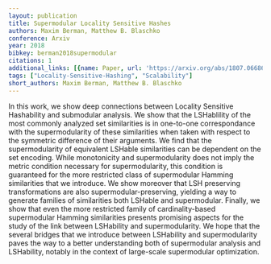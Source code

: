```yaml
---
layout: publication
title: Supermodular Locality Sensitive Hashes
authors: Maxim Berman, Matthew B. Blaschko
conference: Arxiv
year: 2018
bibkey: berman2018supermodular
citations: 1
additional_links: [{name: Paper, url: 'https://arxiv.org/abs/1807.06686'}]
tags: ["Locality-Sensitive-Hashing", "Scalability"]
short_authors: Maxim Berman, Matthew B. Blaschko
---
```

In this work, we show deep connections between Locality Sensitive Hashability
and submodular analysis. We show that the LSHablility of the most commonly
analyzed set similarities is in one-to-one correspondance with the
supermodularity of these similarities when taken with respect to the symmetric
difference of their arguments. We find that the supermodularity of equivalent
LSHable similarities can be dependent on the set encoding. While monotonicity
and supermodularity does not imply the metric condition necessary for
supermodularity, this condition is guaranteed for the more restricted class of
supermodular Hamming similarities that we introduce. We show moreover that LSH
preserving transformations are also supermodular-preserving, yielding a way to
generate families of similarities both LSHable and supermodular. Finally, we
show that even the more restricted family of cardinality-based supermodular
Hamming similarities presents promising aspects for the study of the link
between LSHability and supermodularity. We hope that the several bridges that
we introduce between LSHability and supermodularity paves the way to a better
understanding both of supermodular analysis and LSHability, notably in the
context of large-scale supermodular optimization.